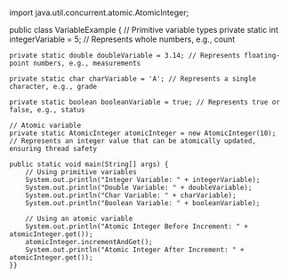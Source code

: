 ```Java
```
import java.util.concurrent.atomic.AtomicInteger;

public class VariableExample {
    // Primitive variable types
    private static int integerVariable = 5; // Represents whole numbers, e.g., count

    private static double doubleVariable = 3.14; // Represents floating-point numbers, e.g., measurements

    private static char charVariable = 'A'; // Represents a single character, e.g., grade

    private static boolean booleanVariable = true; // Represents true or false, e.g., status

    // Atomic variable
    private static AtomicInteger atomicInteger = new AtomicInteger(10);
    // Represents an integer value that can be atomically updated, ensuring thread safety

    public static void main(String[] args) {
        // Using primitive variables
        System.out.println("Integer Variable: " + integerVariable);
        System.out.println("Double Variable: " + doubleVariable);
        System.out.println("Char Variable: " + charVariable);
        System.out.println("Boolean Variable: " + booleanVariable);

        // Using an atomic variable
        System.out.println("Atomic Integer Before Increment: " + atomicInteger.get());
        atomicInteger.incrementAndGet();
        System.out.println("Atomic Integer After Increment: " + atomicInteger.get());
    }}
